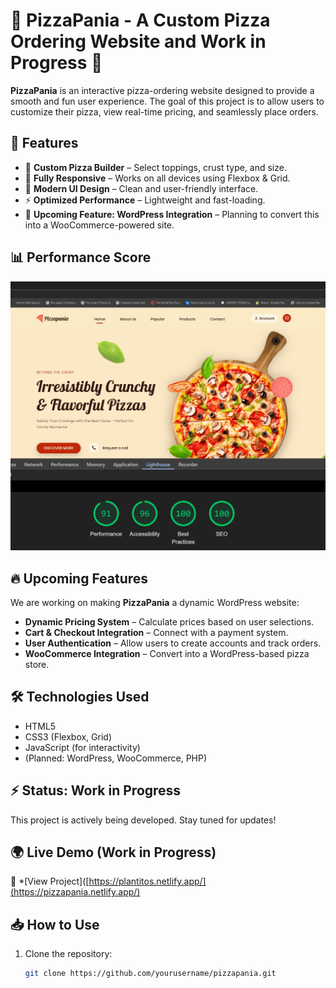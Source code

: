 
# 🍕 PizzaPania - A Custom Pizza Ordering Website and Work in Progress 🚧

**PizzaPania** is an interactive pizza-ordering website designed to provide a smooth and fun user experience. The goal of this project is to allow users to customize their pizza, view real-time pricing, and seamlessly place orders.

## 🚀 Features
- 🍕 **Custom Pizza Builder** – Select toppings, crust type, and size.
- 📱 **Fully Responsive** – Works on all devices using Flexbox & Grid.
- 🎨 **Modern UI Design** – Clean and user-friendly interface.
- ⚡ **Optimized Performance** – Lightweight and fast-loading.
- 🌟 **Upcoming Feature: WordPress Integration** – Planning to convert this into a WooCommerce-powered site.

## 📊 Performance Score

![Lighthouse Score](https://github.com/Ronalyn24/PizzaPania/blob/main/pizzapania-lighthouse-score.jpg)

## 🔥 Upcoming Features
We are working on making **PizzaPania** a dynamic WordPress website:
- **Dynamic Pricing System** – Calculate prices based on user selections.
- **Cart & Checkout Integration** – Connect with a payment system.
- **User Authentication** – Allow users to create accounts and track orders.
- **WooCommerce Integration** – Convert into a WordPress-based pizza store.

## 🛠️ Technologies Used
- HTML5
- CSS3 (Flexbox, Grid)
- JavaScript (for interactivity)
- (Planned: WordPress, WooCommerce, PHP)

## ⚡ Status: Work in Progress  
This project is actively being developed. Stay tuned for updates!  

## 🌍 Live Demo (Work in Progress)
🔗 *[View Project]([https://plantitos.netlify.app/](https://pizzapania.netlify.app/)

## 📥 How to Use
1. Clone the repository:
   ```bash
   git clone https://github.com/yourusername/pizzapania.git
